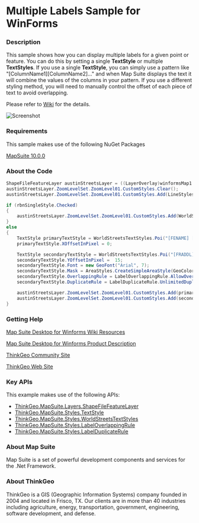 # Multiple Labels Sample for WinForms

### Description

This sample shows how you can display multiple labels for a given point or feature. You can do this by setting a single **TextStyle** or multiple **TextStyles**. If you use a single **TextStyle**, you can simply use a pattern like "[ColumnName1][ColumnName2]..." and when Map Suite displays the text it will combine the values of the columns in your pattern. If you use a different styling method, you will need to manually control the offset of each piece of text to avoid overlapping.


Please refer to [Wiki](http://wiki.thinkgeo.com/wiki/map_suite_desktop_for_winforms) for the details.

![Screenshot](https://gitlab.com/thinkgeo/public/thinkgeo-desktop-maps/-/raw/support/v10/samples/winforms/MultiplelabelsSample/Screenshot.gif)

### Requirements
This sample makes use of the following NuGet Packages

[MapSuite 10.0.0](https://www.nuget.org/packages?q=ThinkGeo)

### About the Code
```csharp
ShapeFileFeatureLayer austinStreetsLayer = ((LayerOverlay)winformsMap1.Overlays["AustinStreetsOverlay"]).Layers["AustinStreetsLayer"] as ShapeFileFeatureLayer;
austinStreetsLayer.ZoomLevelSet.ZoomLevel01.CustomStyles.Clear();
austinStreetsLayer.ZoomLevelSet.ZoomLevel01.CustomStyles.Add(LineStyles.CreateSimpleLineStyle(GeoColor.StandardColors.White, 9.2F, GeoColor.StandardColors.DarkGray, 12.2F, true));

if (rbnSingleStyle.Checked)
{
    austinStreetsLayer.ZoomLevelSet.ZoomLevel01.CustomStyles.Add(WorldStreetsTextStyles.Poi("[FENAME] [FETYPE]  [FRADDL]-[TOADDL]", 8, -12));
}
else
{
    TextStyle primaryTextStyle = WorldStreetsTextStyles.Poi("[FENAME] [FETYPE]", 8, -12);
    primaryTextStyle.XOffsetInPixel = 0;

    TextStyle secondaryTextStyle = WorldStreetsTextStyles.Poi("[FRADDL]-[TOADDL]", 8, -12);
    secondaryTextStyle.YOffsetInPixel =  15;
    secondaryTextStyle.Font = new GeoFont("Arial", 7);
    secondaryTextStyle.Mask = AreaStyles.CreateSimpleAreaStyle(GeoColor.FromArgb(255, 233, 232, 214), GeoColor.FromArgb(255, 156, 155, 154), 1);
    secondaryTextStyle.OverlappingRule = LabelOverlappingRule.AllowOverlapping;
    secondaryTextStyle.DuplicateRule = LabelDuplicateRule.UnlimitedDuplicateLabels;

    austinStreetsLayer.ZoomLevelSet.ZoomLevel01.CustomStyles.Add(primaryTextStyle);
    austinStreetsLayer.ZoomLevelSet.ZoomLevel01.CustomStyles.Add(secondaryTextStyle);
}
```
### Getting Help

[Map Suite Desktop for Winforms Wiki Resources](http://wiki.thinkgeo.com/wiki/map_suite_desktop_for_winforms)

[Map Suite Desktop for Winforms Product Description](https://thinkgeo.com/ui-controls#desktop-platforms)

[ThinkGeo Community Site](http://community.thinkgeo.com/)

[ThinkGeo Web Site](http://www.thinkgeo.com)

### Key APIs
This example makes use of the following APIs:

- [ThinkGeo.MapSuite.Layers.ShapeFileFeatureLayer](http://wiki.thinkgeo.com/wiki/api/thinkgeo.mapsuite.layers.shapefilefeaturelayer)
- [ThinkGeo.MapSuite.Styles.TextStyle](http://wiki.thinkgeo.com/wiki/api/thinkgeo.mapsuite.styles.textstyle)
- [ThinkGeo.MapSuite.Styles.WorldStreetsTextStyles](http://wiki.thinkgeo.com/wiki/api/thinkgeo.mapsuite.styles.worldstreetstextstyles)
- [ThinkGeo.MapSuite.Styles.LabelOverlappingRule](http://wiki.thinkgeo.com/wiki/api/thinkgeo.mapsuite.styles.labeloverlappingrule)
- [ThinkGeo.MapSuite.Styles.LabelDuplicateRule](http://wiki.thinkgeo.com/wiki/api/thinkgeo.mapsuite.styles.labelduplicaterule)

### About Map Suite
Map Suite is a set of powerful development components and services for the .Net Framework.

### About ThinkGeo
ThinkGeo is a GIS (Geographic Information Systems) company founded in 2004 and located in Frisco, TX. Our clients are in more than 40 industries including agriculture, energy, transportation, government, engineering, software development, and defense.
